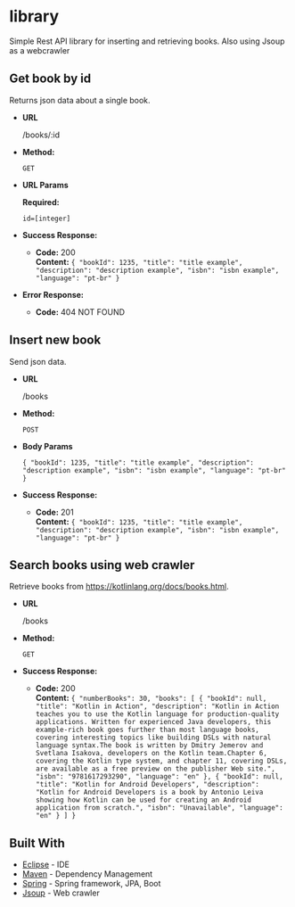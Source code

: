 # library

Simple Rest API library for inserting and retrieving books. Also using Jsoup as a webcrawler



**Get book by id**
----
  Returns json data about a single book.

* **URL**

  /books/:id

* **Method:**

  `GET`
  
*  **URL Params**

   **Required:**
 
   `id=[integer]`

* **Success Response:**

  * **Code:** 200 <br />
    **Content:** `{
    "bookId": 1235,
    "title": "title example",
    "description": "description example",
    "isbn": "isbn example",
    "language": "pt-br"
}`
 
* **Error Response:**

  * **Code:** 404 NOT FOUND <br />
  
  
  
**Insert new book**
----
  Send json data.

* **URL**

  /books

* **Method:**

  `POST`
  
*  **Body Params**

    `{
        "bookId": 1235,
        "title": "title example",
        "description": "description example",
        "isbn": "isbn example",
        "language": "pt-br"
    }`

* **Success Response:**

  * **Code:** 201 <br />
    **Content:** `{
    "bookId": 1235,
    "title": "title example",
    "description": "description example",
    "isbn": "isbn example",
    "language": "pt-br"
}`

**Search books using web crawler**
----
  Retrieve books from https://kotlinlang.org/docs/books.html.

* **URL**

  /books

* **Method:**

  `GET`

* **Success Response:**

  * **Code:** 200 <br />
    **Content:** `{
    "numberBooks": 30,
    "books": [
        {
            "bookId": null,
            "title": "Kotlin in Action",
            "description": "Kotlin in Action teaches you to use the Kotlin language for production-quality applications. Written for experienced Java developers, this example-rich book goes further than most language books, covering interesting topics like building DSLs with natural language syntax.The book is written by Dmitry Jemerov and Svetlana Isakova, developers on the Kotlin team.Chapter 6, covering the Kotlin type system, and chapter 11, covering DSLs, are available as a free preview on the publisher Web site.",
            "isbn": "9781617293290",
            "language": "en"
        },
        {
            "bookId": null,
            "title": "Kotlin for Android Developers",
            "description": "Kotlin for Android Developers is a book by Antonio Leiva showing how Kotlin can be used for creating an Android application from scratch.",
            "isbn": "Unavailable",
            "language": "en"
        }
      ]
    }`



## Built With

* [Eclipse](https://www.eclipse.org/) - IDE
* [Maven](https://maven.apache.org/) - Dependency Management
* [Spring](https://spring.io/) - Spring framework, JPA, Boot
* [Jsoup](https://jsoup.org/) - Web crawler
